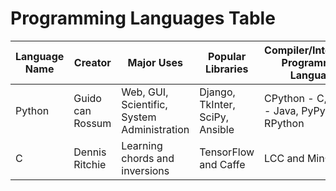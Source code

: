 # Programming Languages Table

| Language Name | Creator | Major Uses | Popular Libraries | Compiler/Interpreter Programming Language | Jobs and Salaries| 
| ------------- | ------- | ---------- | ----------------- | ----------------------------------------- | -----------------|
| Python | Guido can Rossum | Web, GUI, Scientific, System Administration | Django, TkInter, SciPy, Ansible | CPython - C, Jython - Java, PyPy - RPython | |
| C | Dennis Ritchie | Learning chords and inversions | TensorFlow and Caffe | LCC and MinGW |17,741 to 475,643 |
